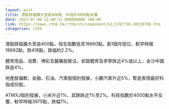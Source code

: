 ```yaml
---
layout: post
title: 港股跌幅擴大至逾400點　科指於4000點反覆
date: 2023-07-06 11:00:12.000000000 +08:00
link: https://news.rthk.hk/rthk/ch/component/k2/1707710-20230706.htm
categories: rthk
---
```


港股跌幅擴大至逾400點，恒生指數低見18660點，創1個月低位，較早時報18692點，跌418點，跌幅約2.2%。

體育用品、消費、博彩及醫藥股捱沽，安踏體育及李寧跌近4%或以上，金沙中國跌逾4%。

地產股偏軟，金融、石油、汽車股個別發展，小鵬汽車升近5%，暫是表現最好科指成份股。

ATMXJ個別發展，小米升近1%，其餘跌近1%至2%。科技指數於4000點水平反覆，較早時報3975點，跌幅1%。
